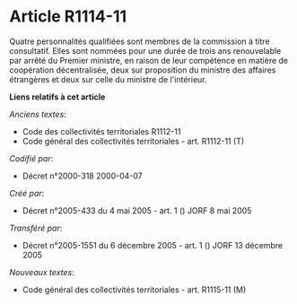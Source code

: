 # Article R1114-11

Quatre personnalités qualifiées sont membres de la commission à titre consultatif. Elles sont nommées pour une durée de trois
ans renouvelable par arrêté du Premier ministre, en raison de leur compétence en matière de coopération décentralisée, deux
sur proposition du ministre des affaires étrangères et deux sur celle du ministre de l'intérieur.

**Liens relatifs à cet article**

_Anciens textes_:

  - Code des collectivités territoriales R1112-11
  - Code général des collectivités territoriales - art. R1112-11 (T)

_Codifié par_:

  - Décret n°2000-318 2000-04-07

_Créé par_:

  - Décret n°2005-433 du 4 mai 2005 - art. 1 () JORF 8 mai 2005

_Transféré par_:

  - Décret n°2005-1551 du 6 décembre 2005 - art. 1 () JORF 13 décembre 2005

_Nouveaux textes_:

  - Code général des collectivités territoriales - art. R1115-11 (M)
